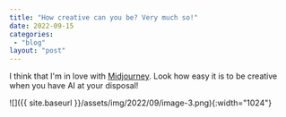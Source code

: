 ```yaml
---
title: "How creative can you be? Very much so!"
date: 2022-09-15
categories: 
 - "blog"
layout: "post"
---
```


I think that I'm in love with [Midjourney](http://midjourney.com/). Look how easy it is to be creative when you have AI at your disposal!

![]({{ site.baseurl }}/assets/img/2022/09/image-3.png){:width="1024"}
